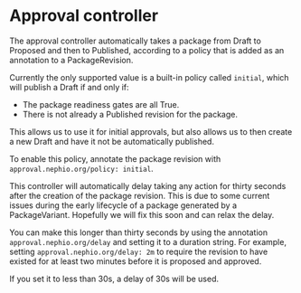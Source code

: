 # Approval controller

The approval controller automatically takes a package from Draft to Proposed
and then to Published, according to a policy that is added as an annotation
to a PackageRevision.

Currently the only supported value is a built-in policy called `initial`, which
will publish a Draft if and only if:
- The package readiness gates are all True.
- There is not already a Published revision for the package.

This allows us to use it for initial approvals, but also allows us to then
create a new Draft and have it not be automatically published.

To enable this policy, annotate the package revision with
`approval.nephio.org/policy: initial`.

This controller will automatically delay taking any action for thirty seconds
after the creation of the package revision. This is due to some current issues
during the early lifecycle of a package generated by a PackageVariant. Hopefully
we will fix this soon and can relax the delay.

You can make this longer than thirty seconds by using the annotation
`approval.nephio.org/delay` and setting it to a duration string. For example,
setting `approval.nephio.org/delay: 2m` to require the revision to have
existed for at least two minutes before it is proposed and approved.

If you set it to less than 30s, a delay of 30s will be used.
